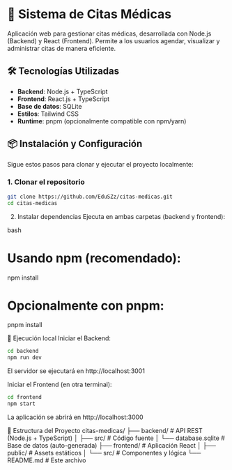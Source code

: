 # 🏥 Sistema de Citas Médicas

Aplicación web para gestionar citas médicas, desarrollada con Node.js (Backend) y React (Frontend). Permite a los usuarios agendar, visualizar y administrar citas de manera eficiente.

## 🛠 Tecnologías Utilizadas

- **Backend**: Node.js + TypeScript
- **Frontend**: React.js + TypeScript
- **Base de datos**: SQLite
- **Estilos**: Tailwind CSS
- **Runtime**: pnpm (opcionalmente compatible con npm/yarn)

## 📦 Instalación y Configuración

Sigue estos pasos para clonar y ejecutar el proyecto localmente:

### 1. Clonar el repositorio
```bash
git clone https://github.com/EduSZz/citas-medicas.git
cd citas-medicas
```

2. Instalar dependencias
Ejecuta en ambas carpetas (backend y frontend):

bash
# Usando npm (recomendado):
npm install

# Opcionalmente con pnpm:
pnpm install

🚀 Ejecución local
Iniciar el Backend:

```bash
cd backend
npm run dev
```
El servidor se ejecutará en http://localhost:3001

Iniciar el Frontend (en otra terminal):

```bash
cd frontend
npm start
```
La aplicación se abrirá en http://localhost:3000

📌 Estructura del Proyecto
citas-medicas/
├── backend/           # API REST (Node.js + TypeScript)
│   ├── src/           # Código fuente
│   └── database.sqlite # Base de datos (auto-generada)
├── frontend/          # Aplicación React
│   ├── public/        # Assets estáticos
│   └── src/          # Componentes y lógica
└── README.md          # Este archivo
